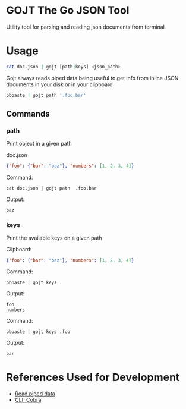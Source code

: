# GOJT The Go JSON Tool

Utility tool for parsing and reading json documents from terminal

# Usage

```sh
cat doc.json | gojt [path|keys] <json_path>
```

Gojt always reads piped data being useful to get info from inline JSON
documents in your disk or in your clipboard

```sh
pbpaste | gojt path '.foo.bar'
```

## Commands

### path

Print object in a given path

doc.json
```json
{"foo": {"bar": "baz"}, "numbers": [1, 2, 3, 4]}
```

Command:
```
cat doc.json | gojt path  .foo.bar
```

Output:
```
baz
```

### keys

Print the available keys on a given path

Clipboard:
```json
{"foo": {"bar": "baz"}, "numbers": [1, 2, 3, 4]}
```

Command:
```
pbpaste | gojt keys .
```

Output:
```
foo
numbers
```

Command:
```
pbpaste | gojt keys .foo
```

Output:
```
bar
```

# References Used for Development

- [Read piped data](https://flaviocopes.com/go-shell-pipes/)
- [CLI: Cobra](https://github.com/spf13/cobra)
